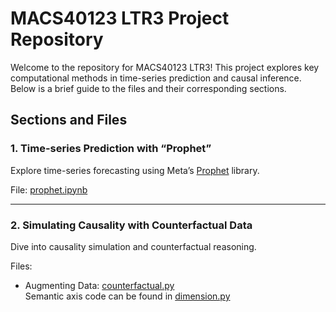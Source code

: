 # MACS40123 LTR3 Project Repository

Welcome to the repository for MACS40123 LTR3! This project explores key computational methods in time-series prediction and causal inference. Below is a brief guide to the files and their corresponding sections.

## Sections and Files

### 1. Time-series Prediction with “Prophet”
Explore time-series forecasting using Meta’s [Prophet](https://github.com/facebook/prophet) library.

File: [prophet.ipynb](https://github.com/ana-yurt/macs40123-ltr3/blob/main/prophet.ipynb)

---

### 2. Simulating Causality with Counterfactual Data
Dive into causality simulation and counterfactual reasoning.

Files: 
- Augmenting Data: [counterfactual.py](https://github.com/ana-yurt/macs40123-ltr3/blob/main/counterfactual.py)  
  Semantic axis code can be found in [dimension.py](https://github.com/ana-yurt/macs40123-ltr3/blob/main/dimension.py)  

